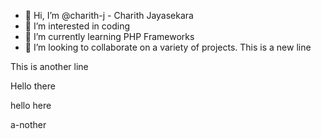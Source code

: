 - 👋 Hi, I’m @charith-j - Charith Jayasekara
- 👀 I’m interested in coding
- 🌱 I’m currently learning PHP Frameworks
- 💞️ I’m looking to collaborate on a variety of projects.
This is a new line

This is another line


Hello there


hello here

a-nother

